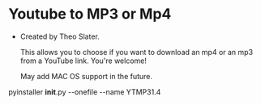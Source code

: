 # Youtube to MP3 or Mp4

- Created by Theo Slater.

  This allows you to choose if you want to download an mp4 or an mp3 from a YouTube link.
  You're welcome!

  May add MAC OS support in the future.

pyinstaller __init__.py --onefile --name YTMP31.4
